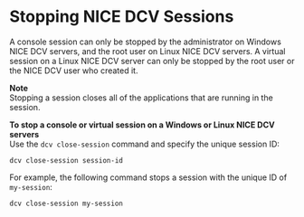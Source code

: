 # Stopping NICE DCV Sessions<a name="managing-sessions-lifecycle-stop"></a>

A console session can only be stopped by the administrator on Windows NICE DCV servers, and the root user on Linux NICE DCV servers\. A virtual session on a Linux NICE DCV server can only be stopped by the root user or the NICE DCV user who created it\. 

**Note**  
Stopping a session closes all of the applications that are running in the session\.

**To stop a console or virtual session on a Windows or Linux NICE DCV servers**  
Use the `dcv close-session` command and specify the unique session ID:

```
dcv close-session session-id
```

For example, the following command stops a session with the unique ID of `my-session`:

```
dcv close-session my-session
```